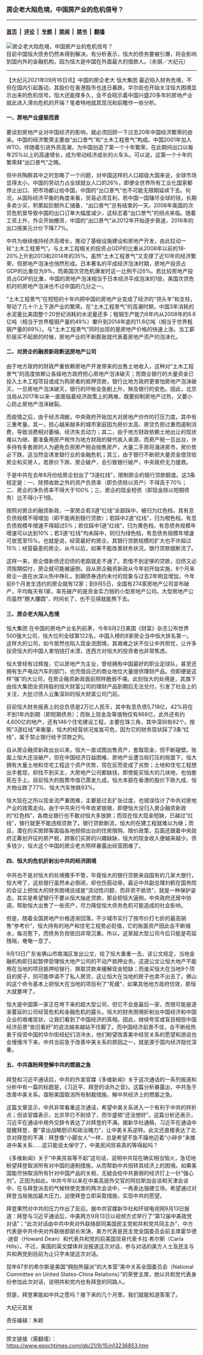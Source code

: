 ### 房企老大陷危境，中国房产业的危机信号？

---

#### [首页](../../../..?n13236853) &nbsp;|&nbsp; [评论](../../../../../epoch-comment?n13236853) &nbsp;|&nbsp; [专题](../../../../../epoch-special?n13236853) &nbsp;|&nbsp; [禁闻](../../../../../epoch-news?n13236853) &nbsp;|&nbsp; [禁书](../../../../../books?n13236853) &nbsp;|&nbsp; [翻墙](https://github.com/gfw-breaker/nogfw/blob/master/README.md?n13236853)


<div><img alt="房企老大陷危境，中国房产业的危机信号？" class="attachment-djy_600_400 size-djy_600_400 wp-post-image" src="https://i.epochtimes.com/assets/uploads/2021/09/id13227425-aea43e952fccaea0c69d69eb3c5a92c7@1200x1200.png"/>
<div class="caption">
 目前中国恒大债务仍然未得到解决。有分析表示，恒大的债务要被引爆，将会影响到国内外的金融机构，因为恒大是中国在外面最大的借款人。（余钢／大纪元）
</div></div><hr/><div class="post_content" id="artbody" itemprop="articleBody">
 <!-- article content begin -->
 <p>
  【大纪元2021年09月16日讯】中国的房企老大
  <ok href="https://www.epochtimes.com/gb/tag/%E6%81%92%E5%A4%A7%E9%9B%86%E5%9B%A2.html">
   恒大集团
  </ok>
  最近陷入财务危境，不但在国内引起轰动，其股价在香港股市也连日暴跌，华尔街也开始关注恒大困境显示出来的危机信号。恒大还能撑多久，会不会昭示着中国兴盛20多年的房地产业就此进入滑向危机的开端？笔者特地就其现况和前瞻作一些分析。
 </p>
 <h4>
  一、房地产业盛极而衰
 </h4>
 <p>
  要谈到房地产业对中国经济的影响，就必须回顾一下过去20年中国经济繁荣的由来。中国的经济繁荣主要由“出口景气”和“土木工程景气”构成。中国2001年加入WTO，伴随着引进外资高潮，为中国创造了第一个十年繁荣，在此期间出口以每年25%以上的高速增长，成为带动经济成长的火车头。可以说，这第一个十年的繁荣拜“出口景气”之赐。
 </p>
 <p>
  但中共陶醉其中之时忽略了一个问题，对中国这样的人口超级大国来说，全球市场显得太小，中国的劳动力占全球就业人口的26%，即便全世界所有工业化国家都停止出口、把市场都让给中国，中国的“出口景气”也不可能无限期延续下去。何况，从国际经济平衡的角度来看，贸易必须互利，若中国一国赚尽全球的钱，长期多卖少买，积累起巨额外汇储备，“出口景气”总有结束的一天。2008年美国的次贷危机曾导致中国的出口订单大幅度减少，这标志着“出口景气”的拐点来临。随着工资上升，外企开始撤资，中国的“出口景气”从2012年开始逐步衰退，2016年的出口按美元计价下降7.7%。
 </p>
 <p>
  中共为继续维持经济高增长，推动了基础设施建设和房地产开发，由此拉动一轮“土木工程景气”。与土木工程相关的投资占GDP的比重从2008年以前的18-20%上升到2013和2014年的35%。虽然“土木工程景气”又支撑了近10年的经济繁荣，但房地产泡沫也悄然形成。日本著名的平成经济泡沫时期，房地产投资占GDP的比重仅为9%，而美国次贷危机爆发时这一比例不过6%。若比较房地产投资占GDP的比重，中国的房地产泡沫相当于日本经济平成泡沫的1倍，美国次贷危机时的房地产泡沫也不过中国的几分之一。
 </p>
 <p>
  “土木工程景气”在短短的十年内把中国的房地产业变成了经济的“领头羊”和支柱，带动了几十个上下游产业的繁荣。在“土木工程景气”的高潮时期，中国3年消耗的水泥量比美国整个20世纪消耗的水泥量还多；粗钢生产能力6年内从2008年的6.6亿吨（相当于世界粗钢产量的49%）攀升到2014年底的11.6亿吨（相当于世界粗钢产量的69%）。与“土木工程景气”同时出现的是房地产价格的快速上涨。当工薪阶层买不起房的时候，房地产业的不断膨胀就代表着房地产资产的泡沫化。
 </p>
 <h4>
  二、对房企的融资新政断送房地产公司
 </h4>
 <p>
  由于地方政府的财政严重依赖房地产开发带来的出售土地收入，这种对“土木工程景气”的高度依赖让各级地方政府担心房地产泡沫破灭；而商业银行的大量资金已投入土木工程项目或成为购房者的抵押贷款，银行比地方政府更害怕房地产泡沫破灭，一旦房地产泡沫破灭，银行的坏帐会急剧上升，殃及银行的安危。因此，北京当局从2017年以来一直面临着经济政策上的两难，既要抑制房地产过热，又要小心防止房地产泡沫破裂。
 </p>
 <p>
  而疫情之后，由于经济凋敝，中央政府开始加大对房地产炒作的打压力度。其中有三重考量。其一，担心越来越多的城市家庭因为房价太高、房贷负担过重而遏制消费，导致消费相对萎缩、经济失去动力；其二，由于地方财政依赖土地出让的现状难以为继，要准备用房产税作为地方财政的替代收入来源，而房产税一旦出台，许多持有多套房的人为避免负担房产税会抛售房产，大量二手房将涌进房市，房价势必下跌，这当然会诱发银行业的金融危机；其三，由于银行不断把大量资金借贷给房企和买房人，若房价下跌、房企破产，会引致银行破产，中央政府无力援救。
 </p>
 <p>
  于是中共在去年8月份给房企划出了“3道红线”，限制房企的银行贷款额度。这3条规定是：一、除预收款之外的资产负债率（即负债除以资产）不得高于70%；二、房企的净负债率不得大于100%；三、房企的现金短债（即现金除以短期债务）比不得小于1倍。
 </p>
 <p>
  按照对房企的融资新政，一家房企若3道“红线”全部踩中，被归为红色档，其有息负债规模不得增加（即不能再到银行贷款）；若踩中2道“红线”，归为橙色档，有息负债规模年增速不得超过5%；若仅踩中1道“红线”，归为黄色档，有息债务规模年增速可以达到10%；若3道“红线”均未踩中，则归为绿色档，有息债务规模年增速可放宽至15%。也就是说，经营最好的房企，其银行贷款规模的扩大也不许超过15%；经营最差的房企，从今以后，如果不能改善财务状况，银行贷款就断流了。
 </p>
 <p>
  这样一来，房企借新债还旧债的老路就走不通了。若借不到足够的贷款，旧债又必须按期偿付，房企就可能被逼倒。自从房企融资新政从今年初开始实施，8个月来房企一直在水深火热中挣扎，到期债券违约未付的现象与过去2年明显增加，今年前6个月发生违约的房企就有12家；到9月5日，全国有274家房地产公司宣布破产，平均每天有1家，率先破产的是资金实力弱的小型房地产公司。大型房地产公司虽然“膀大腰圆”，时间长了，也不见得就能熬下去。
 </p>
 <h4>
  三、房企老大陷入危境
 </h4>
 <p>
  <ok href="https://www.epochtimes.com/gb/tag/%E6%81%92%E5%A4%A7%E9%9B%86%E5%9B%A2.html">
   恒大集团
  </ok>
  在中国的房地产业名列前茅，今年8月2日美国《财富》杂志公布世界500强大公司，恒大位列全球第122名，中国入榜的8家房企当中恒大排名第一。这样大的公司，如今居然也陷入现金流困境，其艰难之状不仅让中共担忧，让许多投资恒大的中国人害怕钱打水漂，连西方对恒大的投资者也非常焦虑。
 </p>
 <p>
  恒大曾经有过辉煌，它以房地产为主业，曾经拥有中国最好的职业足球队，甚至还拥有生产电动汽车的部门，也凭借自己的商业地位大量提供理财产品。但即便是这样“强”的大公司，在房企融资新政面前照样脆弱不堪。此刻恒大的处境是，其旗下由恒大集团全资持股的恒大财富公司的理财产品到期后无法兑付，引发了社会上的关注，大批讨债人云集深圳的恒大财富公司门前。
 </p>
 <p>
  目前恒大财务报表上的总负债是2万亿人民币，其中有息负债5,718亿，42%将在不到1年内到期（即短期债务）；而账上现金及等值物仅有868亿，此外还有约4,600亿的地产，还有146个住宅建设工程，主要在珠三角，其中深圳有62个。按照“3道红线”来衡量，恒大的经营状况岌岌可危，因为它的财务现状踩了3条“红线”，属于禁止银行给予贷款之列。
 </p>
 <p>
  自从房企融资新政出台以来，恒大一直试图出售资产，套取现金，但不断碰壁。账面上恒大还没破产，但在中国经济日益困难、房地产业遭当局打压的局面下，恒大拥有大量土地和住宅工程这个资产优势，现在反而变成了劣势；土地和住宅工程想出手套现，却找不到买主，大房地产公司都缺钱，即使能买恒大的几块地，也怕套死在手上。目前恒大的股票市值已蒸发九成，恒大本部在香港的股价下跌九成、恒大物业跌了77%、恒大汽车惨跌93%。
 </p>
 <p>
  恒大现在之所以现金流严重困难，主要是过去扩张过度，也错误估计了中共对房地产业的政策走向。由于中共央行今年收紧银根，即便恒大没归入房企融资新政的“红色档”，各商业银行也不敢对恒大多放款；而现在恒大现金短缺，已越过“红线”，银行就更不能违规贷款了。银行贷款断流，恒大的在建工程就难以为继；而且，潜在的买房顾客面临各地频频出台的住房限购、限价政策，后面还跟着中央政府正筹划开征的房产税，顾客们买房的兴趣缺缺，恒大的现金收入便越来越少。债多钱少，恒大这个中国的房企老大照样暴露出经营困难了。
 </p>
 <h4>
  四、恒大的危机折射出中共的经济困境
 </h4>
 <p>
  中共也不是对恒大的处境撒手不管，毕竟恒大的银行贷款来自国有的几家大银行，恒大垮了，这些银行虽然未必倒闭，却也伤筋动骨。最近中共副总理刘鹤在国务院的会议上把恒大的财务困境说成是“流动性问题，而非资不抵债”，就是一种保护姿态，其实是希望银行不要从恒大抽走贷款，那会把恒大逼倒。中央政府还居中协调，帮助恒大出售了一些资产，尽力降低恒大债务危机可能造成的社会影响。
 </p>
 <p>
  但是，随着全国房地产价格逐渐回落，不少城市实行了按市价打七折的最高销售“参考价”，恒大持有的地产和住宅工程势必贬值，它的账面资产因此会不断缩水，每况愈下，而债务负担依旧非常沉重。所以，这家超大型公司今后只能是苟延残喘，奄奄一息了。
 </p>
 <p>
  9月13日广东省佛山市南海区发出公文，给了恒大重重一击。该公文规定，当地金融机构即日起暂停受理恒大地产公司的不动产抵押业务。这道公文让恒大地产不能用在当地的项目抵押给银行、换取贷款来缓解现金短缺；而谁买恒大在当地9个项目的房子，则可能申请不了私人房贷，这让恒大在当地的房子也卖不出去了。佛山的这个命令基本上把恒大在当地的项目判了“死缓”，如果其他地方政府仿效，那恒大就要垮了。
 </p>
 <p>
  恒大是中国第一家正在垮下来的超大型公司，但它不会是最后一家，而很可能是逐渐蔓延的公司经营危机和金融危机的露头。恒大的财务困境折射出中国经济和中国企业的艰难现状，让我们看到了中国经济的真相。因此，继续夸奖或盲目相信中国经济前景“依旧看好”的说法越来越站不住脚了。而中国经济前景不佳，会不断给热衷于投资中国的华尔街经纪们浇冷水，他们盼望改善美中经贸关系的愿望和游说也会慢慢冷下来。中共当前急于改善中美关系的原因之一，就是源于国内经济隐忧深重。
 </p>
 <h4>
  五、中共亟盼拜登解中共的燃眉之急
 </h4>
 <p>
  拜登和习近平通话后，中共的外宣官媒《多维新闻》关于这次通话的一系列报道和分析中有一篇的标题是，《习近平、拜登的话外之音》。这篇分析暴露出，中共急于改善中美关系，亟盼美国取消所有制裁措施，解中共经济上的燃眉之急。
 </p>
 <p>
  这篇文章显示，中共非常看重这次通话，希望中美关系进入一个有利于中共的转折点；但该官媒表示，北京早已不耐烦了，而华盛顿“还没想好”。这篇分析还表示，习近平在通话中用外交辞令表达了对拜登的不满。据新华社通稿，习近平在通话中提醒拜登，要“拿出战略胆识和政治魄力”，让中美关系逆转。此文还直接表达了北京对拜登的不满：拜登像“小脚女人”一样，总是希望不急不躁地迈着“小碎步”来推进中美关系……这只能说太保守了，中美民间贸易真的等得起吗？
 </p>
 <p>
  《多维新闻》关于“中美贸易等不起”这句话，说明中共现在确实相当恼火，急切地盼望拜登取消所有对中国的遏制措施，从而帮助中共扭转其经济上的困境。如果美国能尽快取消所有针对中国产品的关税，无疑会给中共衰弱的经济打上一针“强心剂”。正因为如此，中共今年以来在中美高层外交官的阿拉斯加会谈和天津会谈中，在与拜登派去的气候特使克里的两次会谈中，一再表达强硬立场，希望通过对拜登当局施加最大压力，迫使拜登立即采取措施，实现中共的愿望。
 </p>
 <p>
  拜登果然对中共的压力作出了反应。据中共官媒新华社和环球电视网9月13日报道：拜登与习近平通话后，中美两方9月13日以视频方式举行了“第12届中美政党对话”；“此次对话由中共中央对外联络部同美国民主党和共和党共同主办”，中方代表是中共中央对外联络部部长宋涛，美方代表是民主党全国委员会前主席霍华德·迪安（Howard Dean）和代表共和党的前美国贸易代表卡拉·希尔斯（Carla Hills）。不过，美国的英文媒体并没报道这次对话，参与对话的美方人士及民主与共和两党到目前为止只字未提这次对话。
 </p>
 <p>
  现年87岁的希尔斯是美国“拥抱熊猫派”的大本营“美中关系全国委员会（National Committee on United States–China Relations）”的荣誉主席，她以共和党代表身份参加此次对话，说明共和党内也有拜登的同路人。
 </p>
 <p>
  但是，拜登果能如中共之愿吗？接下来的几个月里，我们就能知道答案了。
 </p>
 <p>
  大纪元首发
 </p>
 <p>
  责任编辑：朱颖
 </p>
 <!-- article content end -->
 <div id="below_article_ad">
 </div>
</div>


---

原文链接（需翻墙）：https://www.epochtimes.com/gb/21/9/15/n13236853.htm